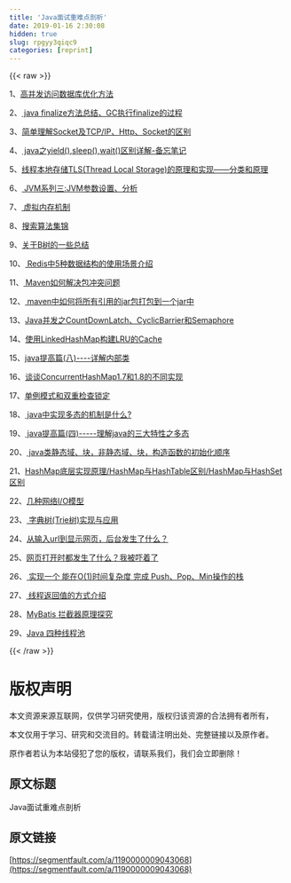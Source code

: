 ```yaml
---
title: 'Java面试重难点剖析' 
date: 2019-01-16 2:30:08
hidden: true
slug: rpgyy3qiqc9
categories: [reprint]
---
```


{{< raw >}}

                    
<p>1、<a href="http://blog.csdn.net/u011225629/article/details/47393169" rel="nofollow noreferrer" target="_blank">高并发访问数据库优化方法</a></p>
<p>2、<a href="http://blog.csdn.net/pi9nc/article/details/12374049" rel="nofollow noreferrer" target="_blank"> java finalize方法总结、GC执行finalize的过程</a></p>
<p>3、<a href="http://blog.csdn.net/jenminzhang/article/details/47017741" rel="nofollow noreferrer" target="_blank">简单理解Socket及TCP/IP、Http、Socket的区别</a></p>
<p>4、<a href="http://dylanxu.iteye.com/blog/1322066" rel="nofollow noreferrer" target="_blank"> java之yield(),sleep(),wait()区别详解-备忘笔记</a></p>
<p>5、<a href="http://www.cnblogs.com/wuyuan2011woaini/p/6124385.html" rel="nofollow noreferrer" target="_blank">线程本地存储TLS(Thread Local Storage)的原理和实现——分类和原理</a></p>
<p>6、<a href="http://www.cnblogs.com/redcreen/archive/2011/05/04/2037057.html" rel="nofollow noreferrer" target="_blank"> JVM系列三:JVM参数设置、分析</a></p>
<p>7、<a href="http://www.cnblogs.com/shijingjing07/p/5611579.html" rel="nofollow noreferrer" target="_blank"> 虚拟内存机制</a></p>
<p>8、<a href="http://blog.csdn.net/llingy/article/details/5674250" rel="nofollow noreferrer" target="_blank">搜索算法集锦</a></p>
<p>9、<a href="http://www.cnblogs.com/tgycoder/p/5077017.html" rel="nofollow noreferrer" target="_blank">关于B树的一些总结</a></p>
<p>10、<a href="http://www.jb51.net/article/54774.htm" rel="nofollow noreferrer" target="_blank"> Redis中5种数据结构的使用场景介绍</a></p>
<p>11、<a href="http://www.cnblogs.com/songshu120/p/6164114.html" rel="nofollow noreferrer" target="_blank"> Maven如何解决包冲突问题</a></p>
<p>12、<a href="http://blog.csdn.net/xpsharp/article/details/47156197" rel="nofollow noreferrer" target="_blank">   maven中如何将所有引用的jar包打包到一个jar中</a></p>
<p>13、<a href="http://developer.51cto.com/art/201403/432095.htm" rel="nofollow noreferrer" target="_blank">Java并发之CountDownLatch、CyclicBarrier和Semaphore</a></p>
<p>14、<a href="http://tomyz0223.iteye.com/blog/1035686" rel="nofollow noreferrer" target="_blank">使用LinkedHashMap构建LRU的Cache</a></p>
<p>15、<a href="http://www.cnblogs.com/chenssy/p/3388487.html" rel="nofollow noreferrer" target="_blank">java提高篇(八)----详解内部类</a></p>
<p>16、<a href="http://www.importnew.com/23610.html" rel="nofollow noreferrer" target="_blank">谈谈ConcurrentHashMap1.7和1.8的不同实现</a></p>
<p>17、<a href="http://jjhpeopl.iteye.com/blog/2331054" rel="nofollow noreferrer" target="_blank">单例模式和双重检查锁定</a></p>
<p>18、<a href="http://www.cnblogs.com/TalkWithWorld/p/5641169.html" rel="nofollow noreferrer" target="_blank"> java中实现多态的机制是什么?</a></p>
<p>19、<a href="http://www.cnblogs.com/chenssy/p/3372798.html" rel="nofollow noreferrer" target="_blank"> java提高篇(四)-----理解java的三大特性之多态</a></p>
<p>20、<a href="http://www.tuicool.com/articles/mMN3Iz" rel="nofollow noreferrer" target="_blank">  java类静态域、块，非静态域、块，构造函数的初始化顺序</a></p>
<p>21、<a href="http://www.cnblogs.com/beatIteWeNerverGiveUp/p/5709841.html" rel="nofollow noreferrer" target="_blank">HashMap底层实现原理/HashMap与HashTable区别/HashMap与HashSet区别</a></p>
<p>22、<a href="http://www.cnblogs.com/yep3575/p/3491039.html" rel="nofollow noreferrer" target="_blank">几种网络I/O模型</a></p>
<p>23、<a href="http://www.cnblogs.com/xujian2014/p/5614724.html" rel="nofollow noreferrer" target="_blank"> 字典树(Trie树)实现与应用</a></p>
<p>24、<a href="http://www.cnblogs.com/rollenholt/archive/2012/03/23/2414345.html" rel="nofollow noreferrer" target="_blank">从输入url到显示网页，后台发生了什么？</a></p>
<p>25、<a href="http://news.mydrivers.com/1/372/372665.htm" rel="nofollow noreferrer" target="_blank">网页打开时都发生了什么？我被吓着了</a></p>
<p>26、<a href="http://www.cnblogs.com/hapjin/p/5783536.html" rel="nofollow noreferrer" target="_blank"> 实现一个 能在O(1)时间复杂度 完成 Push、Pop、Min操作的栈</a></p>
<p>27、<a href="http://smalltalllong.iteye.com/blog/1156407" rel="nofollow noreferrer" target="_blank"> 线程返回值的方式介绍</a></p>
<p>28、<a href="http://mp.weixin.qq.com/s/nFdjgTrVrI0q90fZFUxm2w" rel="nofollow noreferrer" target="_blank">MyBatis 拦截器原理探究</a></p>
<p>29、<a href="http://www.cnblogs.com/zhujiabin/p/5404771.html" rel="nofollow noreferrer" target="_blank">Java 四种线程池</a></p>

                
{{< /raw >}}

# 版权声明
本文资源来源互联网，仅供学习研究使用，版权归该资源的合法拥有者所有，

本文仅用于学习、研究和交流目的。转载请注明出处、完整链接以及原作者。

原作者若认为本站侵犯了您的版权，请联系我们，我们会立即删除！

## 原文标题
Java面试重难点剖析

## 原文链接
[https://segmentfault.com/a/1190000009043068](https://segmentfault.com/a/1190000009043068)

